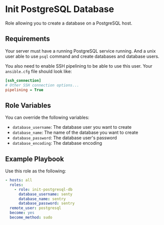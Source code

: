 # Init PostgreSQL Database

Role allowing you to create a database on a PostgreSQL host.

## Requirements

Your server must have a running PostgreSQL service running. And a unix user able to use `psql` command and create databases and database users.

You also need to enable SSH pipelining to be able to use this user. Your `ansible.cfg` file should look like:

```cfg
[ssh_connection]
# Other SSH connection options...
pipelining = True
```

## Role Variables

You can override the following variables:

- `database_username`: The database user you want to create
- `database_name`: The name of the database you want to create
- `database_password`: The database user's password
- `database_encoding`: The database encoding

## Example Playbook

Use this role as the following:

```yaml
- hosts: all
  roles:
    - role: init-postgresql-db
      database_username: senty
      database_name: sentry
      database_password: sentry
  remote_user: postgresql
  become: yes
  become_method: sudo
```
